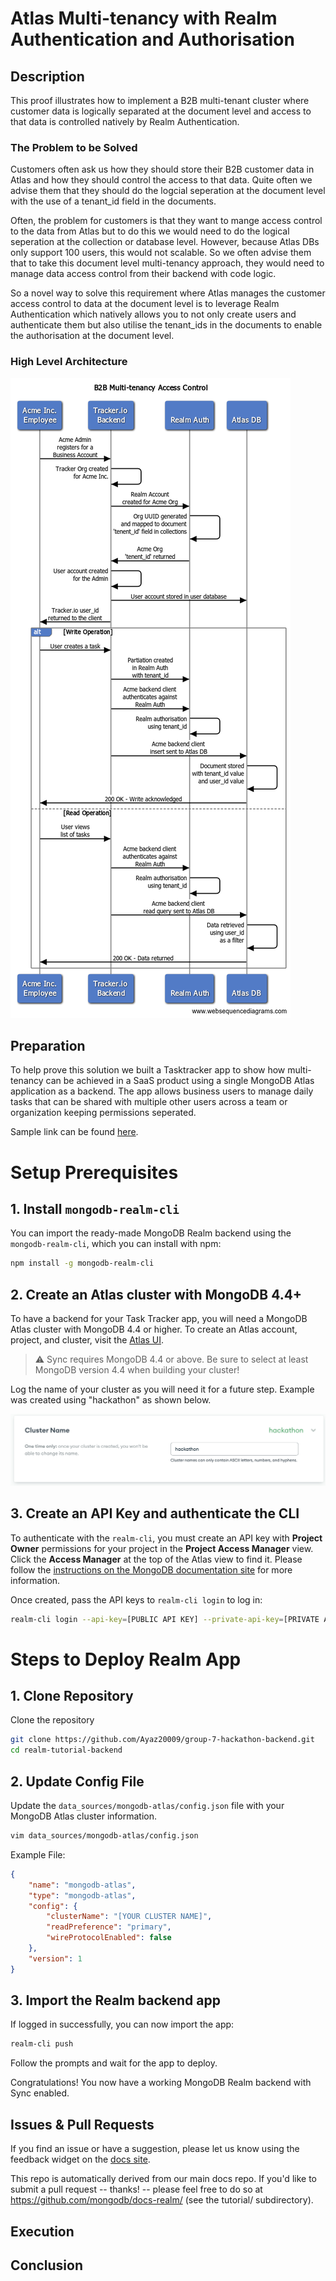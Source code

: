 # Atlas Multi-tenancy with Realm Authentication and Authorisation

## Description
This proof illustrates how to implement a B2B multi-tenant cluster where customer data is logically separated at the document level and access to that data is controlled natively by Realm Authentication.

### The Problem to be Solved
Customers often ask us how they should store their B2B customer data in Atlas and how they should control the access to that data. Quite often we advise them that they should do the logcial seperation at the document level with the use of a tenant_id field in the documents. 

Often, the problem for customers is that they want to mange access control to the data from Atlas but to do this we would need to do the logical seperation at the collection or database level. However, because Atlas DBs only support 100 users, this would not scalable. So we often advise them that to take this document level multi-tenancy approach, they would need to manage data access control from their backend with code logic.

So a novel way to solve this requirement where Atlas manages the customer access control to data at the document level is to leverage Realm Authentication which natively allows you to not only create users and authenticate them but also utilise the tenant_ids in the documents to enable the authorisation at the document level.

### High Level Architecture

![](B2BMulti-tenancyAccessControl.png)

## Preparation

To help prove this solution we built a Tasktracker app to show how multi-tenancy can be achieved in a SaaS product using a single MongoDB Atlas application as a backend. The app allows business users to manage daily tasks that can be shared with multiple other users across a team or organization keeping permissions seperated.

Sample link can be found [here](https://tasktracker-clyob.mongodbstitch.com/). 



# Setup Prerequisites

## 1. Install `mongodb-realm-cli`

You can import the ready-made MongoDB Realm backend using the
`mongodb-realm-cli`, which you can install with npm:

```bash
npm install -g mongodb-realm-cli
```

## 2. Create an Atlas cluster with MongoDB 4.4+

To have a backend for your Task Tracker app, you will need a MongoDB Atlas
cluster with MongoDB 4.4 or higher. To create an Atlas account, project, and cluster, visit the [Atlas
UI](https://cloud.mongodb.com/?tck=docs_realm).

> ⚠️ Sync requires MongoDB 4.4 or above. Be sure to select at least MongoDB
> version 4.4 when building your cluster!

Log the name of your cluster as you will need it for a future step.  Example was created using "hackathon" as shown below.

![](AtlasClusterName.png)

## 3. Create an API Key and authenticate the CLI

To authenticate with the `realm-cli`, you must create an API key with **Project
Owner** permissions for your project in the **Project Access Manager** view.
Click the **Access Manager** at the top of the Atlas view to find it. Please
follow the [instructions on the MongoDB documentation
site](https://www.mongodb.com/docs/realm/deploy/realm-cli-reference/#authenticate-a-cli-user)
for more information.

Once created, pass the API keys to `realm-cli login` to log in:

```bash
realm-cli login --api-key=[PUBLIC API KEY] --private-api-key=[PRIVATE API KEY]
```

# Steps to Deploy Realm App

## 1. Clone Repository

Clone the repository 

```bash
git clone https://github.com/Ayaz20009/group-7-hackathon-backend.git
cd realm-tutorial-backend
```

## 2. Update Config File

Update the `data_sources/mongodb-atlas/config.json` file with your MongoDB Atlas cluster information.  

```bash
vim data_sources/mongodb-atlas/config.json
```
Example File: 

```json
{
    "name": "mongodb-atlas",
    "type": "mongodb-atlas",
    "config": {
        "clusterName": "[YOUR CLUSTER NAME]",
        "readPreference": "primary",
        "wireProtocolEnabled": false
    },
    "version": 1
}
```

## 3. Import the Realm backend app

If logged in successfully, you can now import the app:

```bash
realm-cli push
```

Follow the prompts and wait for the app to deploy.

Congratulations! You now have a working MongoDB Realm backend with Sync enabled.

## Issues & Pull Requests

If you find an issue or have a suggestion, please let us know using the feedback
widget on the [docs site](http://www.mongodb.com/docs/realm/tutorial).

This repo is automatically derived from our main docs repo. If you'd like to
submit a pull request -- thanks! -- please feel free to do so at
https://github.com/mongodb/docs-realm/ (see the tutorial/ subdirectory).


## Execution

## Conclusion
